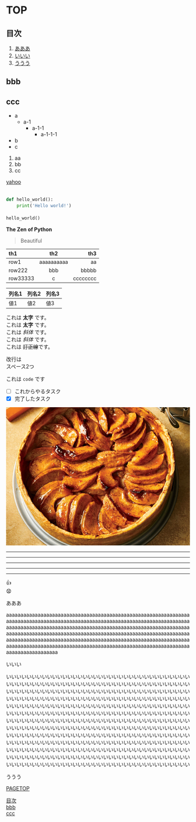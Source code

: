 <a id="top"></a>
# TOP

## 目次
1. [あああ](#anc1)
2. [いいい](#anc2)
3. [ううう](#anc3)

## bbb
## ccc

- a
  - a-1
    - a-1-1
      - a-1-1-1
- b
- c

1. aa
1. bb
1. cc

[yahoo](https://yahoo.co.jp)

```python

def hello_world():
    print('Hello world!')

hello_world()
```

**The Zen of Python**

> Beautiful

|th1|th2|th3|
|:-----|:-----:|-----:|
|row1|aaaaaaaaaa|aa|
|row222|bbb|bbbbb|
|row33333|c|cccccccc|

| 列名1 | 列名2 | 列名3 |
| ----- | ----- | ----- |
| 値1   | 値2   | 値3   |

これは **太字** です。  
これは __太字__ です。  
これは *斜体* です。  
これは _斜体_ です。  
これは ~~訂正線~~です。  

改行は  
スペース2つ

これは `code` です

- [ ] これからやるタスク
- [x] 完了したタスク

![apple pie](apple-pie.jpg)

***
*****
---
-------
_ _ _

:+1:  
:anguished:

<a id="anc1"></a>
あああ

aaaaaaaaaaaaaaaaaaaaaaaaaaaaaaaaaaaaaaaaaaaaaaaaaaaaaaaaaaaaaaaaaaaaaaaaaaaaaaaaaaaaaaaaaaaaaaaaaaaaaaaaaaaaaaaaaaaaaaaaaaaaaaaaaaaaaaaaaaaaaaaaaaaaaaaaaaaaaaaaaaaaaaaaaaaaaaaaaaaaaaaaaaaaaaaaaaaaaaaaaaaaaaaaaaaaaaaaaaaaaaaaaaaaaaaaaaaaaaaaaaaaaaaaaaaaaaaaaaaaaaaaaaaaaaaaaaaaaaaaaaaaaaaaaaaaaaaaaaaaaaaaaaaaaaaaaaaaaaaaaaaaaaaaaaaaaaaaaaaaaaaaaaaaaaaaaaaaaaaaaaaaaaaaaaaaaaaaaaaaaaaaaaaaaaaaaaaaaaaaaa

<a id="anc2"></a>
いいい

いいいいいいいいいいいいいいいいいいいいいいいいいいいいいいいいいいいいいいいいいいいいいいいいいいいいいいいいいいいいいいいいいいいいいいいいいいいいいいいいいいいいいいいいいいいいいいいいいいいいいいいいいいいいいいいいいいいいいいいいいいいいいいいいいいいいいいいいいいいいいいいいいいいいいいいいいいいいいいいいいいいいいいいいいいいいいいいいいいいいいいいいいいいいいいいいいいいいいいいいいいいいいいいいいいいいいいいいいいいいいいいいいいいいいいいいいいいいいいいいいいいいいいいいいいいいいいいいいいいいいいいいいいいいいいいいいいいいいいいいいいいいいいいいいいいいいいいいいいいいいいいいいいいいいいいいいいいいいいいいいいいいいいいいいいいいいいいいいいいいいいいいいいいいいいいいいいいいいいいいいいいいいいいいいいいいいいいいいいいいいいいいいいいいいいいいいいいいいいいいいいいいいいいいいいいいいいいいいいいいいいいいいいいいいいいいいいいいいいいいいいいいいいいいいいいいいいいいいいいいいいいいいいいい

<a id="anc3"></a>
ううう


[PAGETOP](#top)

[目次](#目次)  
[bbb](#bbb)  
[ccc](#ccc)
